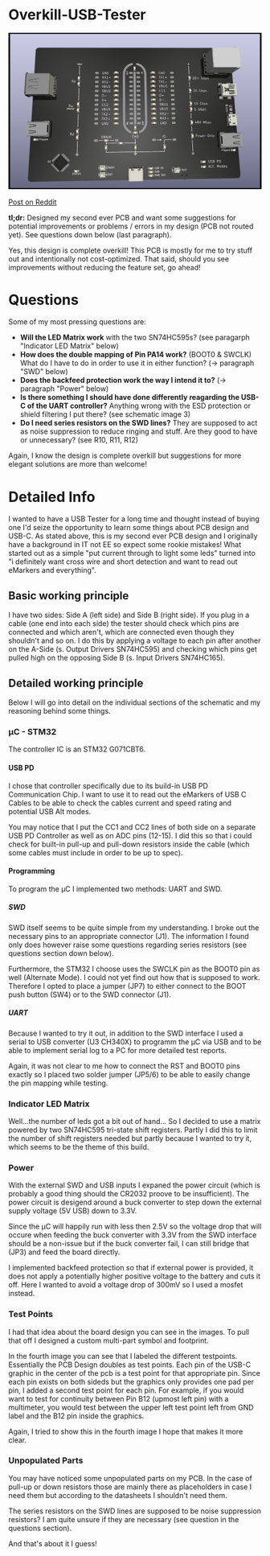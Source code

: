 # Overkill-USB-Tester

![USB Tester](./UT_1.png)

[Post on Reddit](https://www.reddit.com/r/PCB/comments/1lwca66/review_request_overkill_usb_tester/?utm_source=share&utm_medium=web3x&utm_name=web3xcss&utm_term=1&utm_content=share_button)

**tl;dr:** Designed my second ever PCB and want some suggestions for potential improvements or problems / errors in my design (PCB not routed yet). See questions down below (last paragraph).

Yes, this design is complete overkill! This PCB is mostly for me to try stuff out and intentionally not cost-optimized. That said, should you see improvements without reducing the feature set, go ahead!

# Questions

Some of my most pressing questions are:

- **Will the LED Matrix work** with the two SN74HC595s? (see paragarph "Indicator LED Matrix" below)
- **How does the double mapping of Pin PA14 work?** (BOOT0 & SWCLK) What do I have to do in order to use it in either function? (-> paragraph "SWD" below)
- **Does the backfeed protection work the way I intend it to?** (-> paragraph "Power" below)
- **Is there something I should have done differently reagarding the USB-C of the UART controller?** Anything wrong with the ESD protection or shield filtering I put there? (see schematic image 3)
- **Do I need series resistors on the SWD lines?** They are supposed to act as noise suppression to reduce ringing and stuff. Are they good to have or unnecessary? (see R10, R11, R12)

Again, I know the design is complete overkill but suggestions for more elegant solutions are more than welcome!

# Detailed Info

I wanted to have a USB Tester for a long time and thought instead of buying one I'd seize the opportunity to learn some things about PCB design and USB-C. As stated above, this is my second ever PCB design and I originally have a background in IT not EE so expect some rookie mistakes! What started out as a simple "put current through to light some leds" turned into "i definitely want cross wire and short detection and want to read out eMarkers and everything".

## Basic working principle

I have two sides: Side A (left side) and Side B (right side). If you plug in a cable (one end into each side) the tester should check which pins are connected and which aren't, which are connected even though they shouldn't and so on. I do this by applying a voltage to each pin after another on the A-Side (s. Output Drivers SN74HC595) and checking which pins get pulled high on the opposing Side B (s. Input Drivers SN74HC165).

## Detailed working principle

Below I will go into detail on the individual sections of the schematic and my reasoning behind some things.

### µC - STM32

The controller IC is an STM32 G071CBT6.

#### USB PD

I chose that controller specifically due to its build-in USB PD Communication Chip. I want to use it to read out the eMarkers of USB C Cables to be able to check the cables current and speed rating and potential USB Alt modes.

You may notice that I put the CC1 and CC2 lines of both side on a separate USB PD Controller as well as on ADC pins (12-15). I did this so that i could check for built-in pull-up and pull-down resistors inside the cable (which some cables must include in order to be up to spec).

#### Programming

To program the µC I implemented two methods: UART and SWD.

##### SWD

SWD itself seems to be quite simple from my understanding. I broke out the necessary pins to an appropriate connector (J1). The information I found only does however raise some questions regarding series resistors (see questions section down below).

Furthermore, the STM32 I choose uses the SWCLK pin as the BOOT0 pin as well (Alternate Mode). I could not yet find out how that is supposed to work. Therefore I opted to place a jumper (JP7) to either connect to the BOOT push button (SW4) or to the SWD connector (J1).

##### UART

Because I wanted to try it out, in addition to the SWD interface I used a serial to USB converter (U3 CH340X) to programm the µC via USB and to be able to implement serial log to a PC for more detailed test reports.

Again, it was not clear to me how to connect the RST and BOOT0 pins exactly so  I placed two solder jumper (JP5/6) to be able to easily change the pin mapping while testing.

### Indicator LED Matrix

Well...the number of leds got a bit out of hand... So I decided to use a matrix powered by two SN74HC595 tri-state shift registers. Partly I did this to limit the number of shift registers needed but partly because I wanted to try it, which seems to be the theme of this build.

### Power

With the external SWD and USB inputs I expaned the power circuit (which is probably a good thing should the CR2032 proove to be insufficient). The power circuit is desigend around a buck converter to step down the external supply voltage (5V USB) down to 3.3V.

Since the µC will happily run with less then 2.5V so the voltage drop that will occure when feeding the buck converter with 3.3V from the SWD interface should be a non-issue but if the buck converter fail, I can still bridge that (JP3) and feed the board directly.

I implemented backfeed protection so that if external power is provided, it does not apply a potentially higher positive voltage to the battery and cuts it off. Here I wanted to avoid a voltage drop of 300mV so I used a mosfet instead.

### Test Points

I had that idea about the board design you can see in the images. To pull that off I designed a custom multi-part symbol and footprint.

In the fourth image you can see that I labeled the different testpoints. Essentially the PCB Design doubles as test points. Each pin of the USB-C graphic in the center of the pcb is a test point for that appropriate pin. Since each pin exists on both sideds but the graphics only provides one pad per pin, I added a second test point for each pin. For example, if you would want to test for continuity between Pin B12 (upmost left pin) with a multimeter, you would test between the upper left test point left from GND label and the B12 pin inside the graphics.

Again, I tried to show this in the fourth image I hope that makes it more clear.

### Unpopulated Parts

You may have noticed some unpopulated parts on my PCB. In the case of pull-up or down resistors those are mainly there as placeholders in case I need them but according to the datasheets I shouldn't need them.

The series resistors on the SWD lines are supposed to be noise suppression resistors? I am quite unsure if they are necessary (see question in the questions section).

And that's about it I guess!
